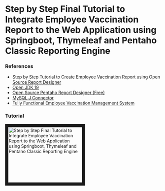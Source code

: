
# Step by Step Final Tutorial to Integrate Employee Vaccination Report to the Web Application using Springboot, Thymeleaf and Pentaho Classic Reporting Engine

### References
<ul>
 <li><a href="https://youtu.be/wzusNIO8KPU">Step by Step Tutorial to Create Employee Vaccination Report using Open Source Report Designer</a></li>
 <li><a href="https://jdk.java.net/java-se-ri/19">Open JDK 19</a></li>
 <li><a href="https://sourceforge.net/projects/pentaho/files/Pentaho-9.3/client-tools/prd-ce-9.3.0.0-428.zip/download">Open Source Pentaho Report Designer (Free)</a></li>
 <li><a href="https://mvnrepository.com/artifact/mysql/mysql-connector-java/8.0.30">MySQL J Connector</a></li>
 <li><a href="https://evmsall.herokuapp.com">Fully Functional Employee Vaccination Management System</a></li>
</ul>

### Tutorial
<a href="http://www.youtube.com/watch?feature=player_embedded&v=W9DMucIB59w" target="_blank"><img src="http://img.youtube.com/vi/W9DMucIB59w/0.jpg" alt="Step by Step Final Tutorial to Integrate Employee Vaccination Report to the Web Application using Springboot, Thymeleaf and Pentaho Classic Reporting Engine" width="240" height="180" border="10" /></a>

